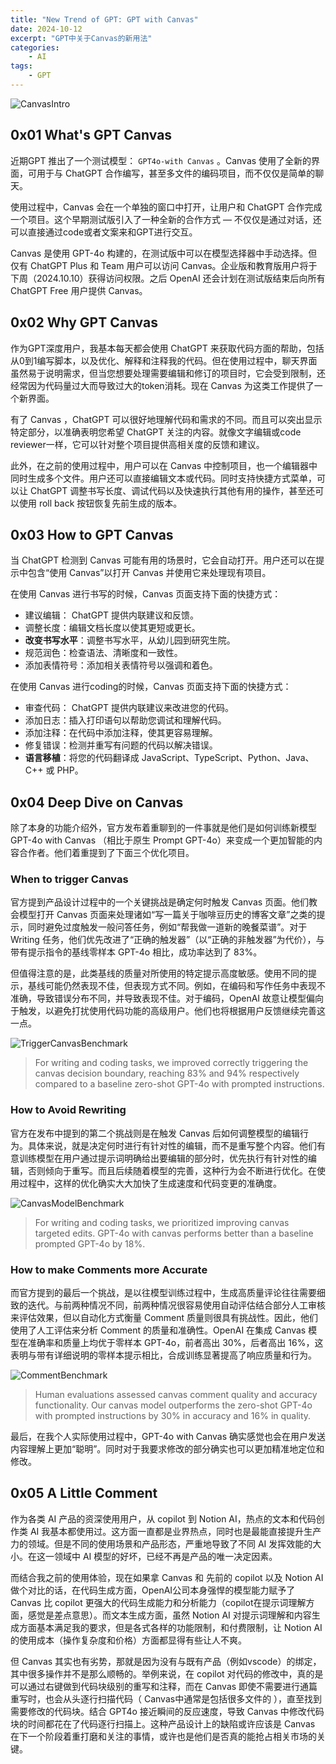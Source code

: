 ```yaml
---
title: "New Trend of GPT: GPT with Canvas"
date: 2024-10-12
excerpt: "GPT中关于Canvas的新用法"
categories: 
    - AI
tags: 
    - GPT
---
```




![CanvasIntro](\images\AI\Canvas.png)


## 0x01 What's GPT Canvas

近期GPT 推出了一个测试模型： `GPT4o-with Canvas` 。Canvas 使用了全新的界面，可用于与 ChatGPT 合作编写，甚至多文件的编码项目，而不仅仅是简单的聊天。

使用过程中，Canvas 会在一个单独的窗口中打开，让用户和 ChatGPT 合作完成一个项目。这个早期测试版引入了一种全新的合作方式 — 不仅仅是通过对话，还可以直接通过code或者文案来和GPT进行交互。 

Canvas 是使用 GPT-4o 构建的，在测试版中可以在模型选择器中手动选择。但仅有 ChatGPT Plus 和 Team 用户可以访问 Canvas。企业版和教育版用户将于下周（2024.10.10）获得访问权限。之后 OpenAI 还会计划在测试版结束后向所有 ChatGPT Free 用户提供 Canvas。

## 0x02 Why GPT Canvas

作为GPT深度用户，我基本每天都会使用 ChatGPT 来获取代码方面的帮助，包括从0到1编写脚本，以及优化、解释和注释我的代码。但在使用过程中，聊天界面虽然易于说明需求，但当您想要处理需要编辑和修订的项目时，它会受到限制，还经常因为代码量过大而导致过大的token消耗。现在 Canvas 为这类工作提供了一个新界面。

有了 Canvas ，ChatGPT 可以很好地理解代码和需求的不同。而且可以突出显示特定部分，以准确表明您希望 ChatGPT 关注的内容。就像文字编辑或code reviewer一样，它可以针对整个项目提供高相关度的反馈和建议。

此外，在之前的使用过程中，用户可以在 Canvas 中控制项目，也一个编辑器中同时生成多个文件。用户还可以直接编辑文本或代码。同时支持快捷方式菜单，可以让 ChatGPT 调整书写长度、调试代码以及​​快速执行其他有用的操作，甚至还可以使用 roll back 按钮恢复先前生成的版本。

## 0x03 How to GPT Canvas

当 ChatGPT 检测到 Canvas 可能有用的场景时，它会自动打开。用户还可以在提示中包含“使用 Canvas”以打开 Canvas 并使用它来处理现有项目。

在使用 Canvas 进行书写的时候，Canvas 页面支持下面的快捷方式：

- 建议编辑： ChatGPT 提供内联建议和反馈。
- 调整长度：编辑文档长度以使其更短或更长。
- **改变书写水平**：调整书写水平，从幼儿园到研究生院。
- 规范润色：检查语法、清晰度和一致性。
- 添加表情符号：添加相关表情符号以强调和着色。

在使用 Canvas 进行coding的时候，Canvas 页面支持下面的快捷方式：

- 审查代码： ChatGPT 提供内联建议来改进您的代码。
- 添加日志：插入打印语句以帮助您调试和理解代码。
- 添加注释：在代码中添加注释，使其更容易理解。
- 修复错误：检测并重写有问题的代码以解决错误。
- **语言移植**：将您的代码翻译成 JavaScript、TypeScript、Python、Java、C++ 或 PHP。

## 0x04 Deep Dive on Canvas

除了本身的功能介绍外，官方发布着重聊到的一件事就是他们是如何训练新模型 GPT-4o with Canvas （相比于原生 Prompt GPT-4o）来变成一个更加智能的内容合作者。他们着重提到了下面三个优化项目。

### When to trigger Canvas

官方提到产品设计过程中的一个关键挑战是确定何时触发 Canvas 页面。他们教会模型打开 Canvas 页面来处理诸如“写一篇关于咖啡豆历史的博客文章”之类的提示，同时避免过度触发一般问答任务，例如“帮我做一道新的晚餐菜谱”。对于 Writing 任务，他们优先改进了“正确的触发器”（以“正确的非触发器”为代价），与带有提示指令的基线零样本 GPT-4o 相比，成功率达到了 83%。

但值得注意的是，此类基线的质量对所使用的特定提示高度敏感。使用不同的提示，基线可能仍然表现不佳，但表现方式不同。例如，在编码和写作任务中表现不准确，导致错误分布不同，并导致表现不佳。对于编码，OpenAI 故意让模型偏向于触发，以避免打扰使用代码功能的高级用户。他们也将根据用户反馈继续完善这一点。

![TriggerCanvasBenchmark](\images\AI\Benchmark-01.png)

> For writing and coding tasks, we improved correctly triggering the canvas decision boundary, reaching 83% and 94% respectively compared to a baseline zero-shot GPT-4o with prompted instructions.

### How to Avoid Rewriting

官方在发布中提到的第二个挑战则是在触发 Canvas 后如何调整模型的编辑行为。具体来说，就是决定何时进行有针对性的编辑，而不是重写整个内容。他们有意训练模型在用户通过提示词明确给出要编辑的部分时，优先执行有针对性的编辑，否则倾向于重写。而且后续随着模型的完善，这种行为会不断进行优化。在使用过程中，这样的优化确实大大加快了生成速度和代码变更的准确度。

![CanvasModelBenchmark](\images\AI\Benchmark-02.png)

> For writing and coding tasks, we prioritized improving canvas targeted edits. GPT-4o with canvas performs better than a baseline prompted GPT-4o by 18%.

### How to make Comments more Accurate

而官方提到的最后一个挑战，是以往模型训练过程中，生成高质量评论往往需要细致的迭代。与前两种情况不同，前两种情况很容易使用自动评估结合部分人工审核来评估效果，但以自动化方式衡量 Comment 质量则很具有挑战性。因此，他们使用了人工评估来分析 Comment 的质量和准确性。OpenAI 在集成 Canvas 模型在准确率和质量上均优于零样本 GPT-4o，前者高出 30%，后者高出 16%，这表明与带有详细说明的零样本提示相比，合成训练显著提高了响应质量和行为。

![CommentBenchmark](\images\AI\Benchmark-03.png)

> Human evaluations assessed canvas comment quality and accuracy functionality. Our canvas model outperforms the zero-shot GPT-4o with prompted instructions by 30% in accuracy and 16% in quality.

最后，在我个人实际使用过程中，GPT-4o with Canvas 确实感觉也会在用户发送内容理解上更加“聪明”。同时对于我要求修改的部分确实也可以更加精准地定位和修改。

## 0x05 A Little Comment

作为各类 AI 产品的资深使用用户，从 copilot 到 Notion AI，热点的文本和代码创作类 AI 我基本都使用过。这方面一直都是业界热点，同时也是最能直接提升生产力的领域。但是不同的使用场景和产品形态，严重地导致了不同 AI 发挥效能的大小。在这一领域中 AI 模型的好坏，已经不再是产品的唯一决定因素。

而结合我之前的使用体验，现在如果拿 Canvas 和 先前的 copilot 以及 Notion AI 做个对比的话，在代码生成方面，OpenAI公司本身强悍的模型能力赋予了 Canvas 比 copilot 更强大的代码生成能力和分析能力（copilot在提示词理解方面，感觉是差点意思）。而文本生成方面，虽然 Notion AI 对提示词理解和内容生成方面基本满足我的要求，但是各式各样的功能限制，和付费限制，让 Notion AI 的使用成本（操作复杂度和价格）方面都显得有些让人不爽。

但 Canvas 其实也有劣势，那就是因为没有与既有产品（例如vscode）的绑定，其中很多操作并不是那么顺畅的。举例来说，在 copilot 对代码的修改中，真的是可以通过右键做到代码块级别的重写和注释，而在 Canvas 即使不需要进行通篇重写时，也会从头逐行扫描代码（ Canvas中通常是包括很多文件的 ），直至找到需要修改的代码块。结合 GPT4o 接近瞬间的反应速度，导致 Canvas 中修改代码块的时间都花在了代码逐行扫描上。这种产品设计上的缺陷或许应该是 Canvas 在下一个阶段着重打磨和关注的事情，或许也是他们是否真的能抢占相关市场的关键。